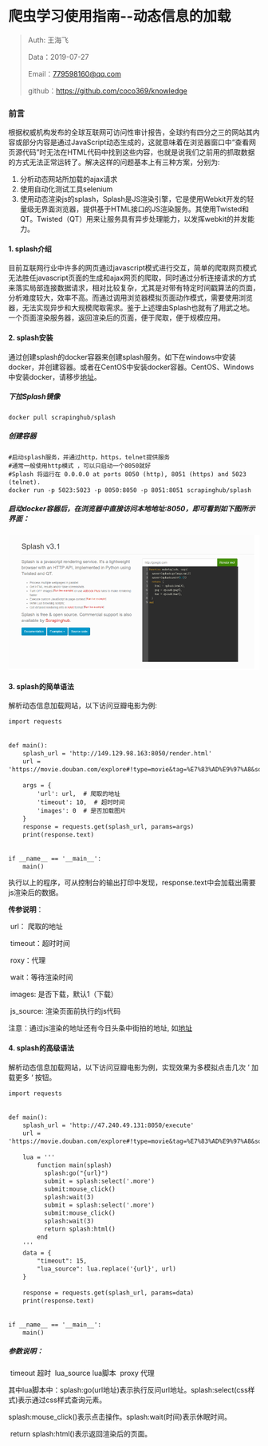 # 爬虫学习使用指南--动态信息的加载

> Auth: 王海飞
>
> Data：2019-07-27
>
> Email：779598160@qq.com
>
> github：https://github.com/coco369/knowledge 

### 前言

​		根据权威机构发布的全球互联网可访问性审计报告，全球约有四分之三的网站其内容或部分内容是通过JavaScript动态生成的，这就意味着在浏览器窗口中“查看网页源代码”时无法在HTML代码中找到这些内容，也就是说我们之前用的抓取数据的方式无法正常运转了。解决这样的问题基本上有三种方案，分别为:

1. 分析动态网站所加载的ajax请求
2. 使用自动化测试工具selenium
3. 使用动态渲染js的splash，Splash是JS渲染引擎，它是使用Webkit开发的轻量级无界面浏览器，提供基于HTML接口的JS渲染服务。其使用Twisted和QT。Twisted（QT）用来让服务具有异步处理能力，以发挥webkit的并发能力。

#### 1. splash介绍

​		目前互联网行业中许多的网页通过javascript模式进行交互，简单的爬取网页模式无法胜任javascript页面的生成和ajax网页的爬取，同时通过分析连接请求的方式来落实局部连接数据请求，相对比较复杂，尤其是对带有特定时间戳算法的页面，分析难度较大，效率不高。而通过调用浏览器模拟页面动作模式，需要使用浏览器，无法实现异步和大规模爬取需求。鉴于上述理由Splash也就有了用武之地。一个页面渲染服务器，返回渲染后的页面，便于爬取，便于规模应用。

#### 2. splash安装

​		通过创建splash的docker容器来创建splash服务。如下在windows中安装docker，并创建容器。或者在CentOS中安装docker容器。CentOS、Windows中安装docker，请移步[地址](../../docker/docker概念与安装.md)。

##### 下拉Splash镜像

```
docker pull scrapinghub/splash
```
##### 创建容器

```
#启动splash服务，并通过http，https，telnet提供服务
#通常一般使用http模式 ，可以只启动一个8050就好 
#Splash 将运行在 0.0.0.0 at ports 8050 (http), 8051 (https) and 5023 (telnet).
docker run -p 5023:5023 -p 8050:8050 -p 8051:8051 scrapinghub/splash
```

##### 启动docker容器后，在浏览器中直接访问本地地址:8050，即可看到如下图所示界面：

![图](../images/splash1.png)

#### 3. splash的简单语法

解析动态信息加载网站，以下访问豆瓣电影为例:
```
import requests


def main():
    splash_url = 'http://149.129.98.163:8050/render.html'
    url = 'https://movie.douban.com/explore#!type=movie&tag=%E7%83%AD%E9%97%A8&sort=recommend&page_limit=20&page_start=0'

    args = {
        'url': url,  # 爬取的地址
        'timeout': 10,  # 超时时间
        'images': 0  # 是否加载图片
    }
    response = requests.get(splash_url, params=args)
    print(response.text)


if __name__ == '__main__':
    main()
```

执行以上的程序，可从控制台的输出打印中发现，response.text中会加载出需要js渲染后的数据。

<b>传参说明</b>：

​		url： 爬取的地址

​		timeout：超时时间

​		roxy：代理

​		wait：等待渲染时间

​		images: 是否下载，默认1（下载）

​		js_source: 渲染页面前执行的js代码

注意：通过js渲染的地址还有今日头条中街拍的地址, 如[地址](https://www.toutiao.com/a6749328462969831944/)

#### 4. splash的高级语法

解析动态信息加载网站，以下访问豆瓣电影为例，实现效果为多模拟点击几次  ’ 加载更多 ‘  按钮。

```
import requests


def main():
    splash_url = 'http://47.240.49.131:8050/execute'
    url = 'https://movie.douban.com/explore#!type=movie&tag=%E7%83%AD%E9%97%A8&sort=recommend&page_limit=20&page_start=20'

    lua = '''
        function main(splash)
          splash:go("{url}")
          submit = splash:select('.more')
          submit:mouse_click()
          splash:wait(3)
          submit = splash:select('.more')
          submit:mouse_click()
          splash:wait(3)
          return splash:html()
        end
    '''
    data = {
        "timeout": 15,
        "lua_source": lua.replace('{url}', url)
    }

    response = requests.get(splash_url, params=data)
    print(response.text)


if __name__ == '__main__':
    main()
```



##### 参数说明：

​	timeout 超时
​	lua_source lua脚本
​	proxy 代理

其中lua脚本中：splash:go(url地址)表示执行反问url地址。splash:select(css样式)表示通过css样式查询元素。

​			    splash:mouse_click()表示点击操作。splash:wait(时间)表示休眠时间。

​			    return splash:html()表示返回渲染后的页面。

